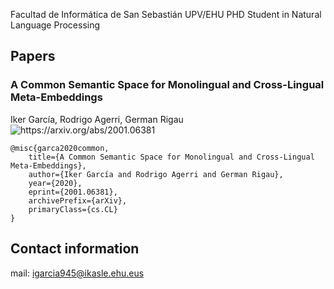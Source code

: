 Facultad de Informática de San Sebastián UPV/EHU
PHD Student in Natural Language Processing

## Papers
### A Common Semantic Space for Monolingual and Cross-Lingual Meta-Embeddings
Iker García, Rodrigo Agerri, German Rigau
![https://arxiv.org/abs/2001.06381
](https://arxiv.org/abs/2001.06381
)

```
@misc{garca2020common,
    title={A Common Semantic Space for Monolingual and Cross-Lingual Meta-Embeddings},
    author={Iker García and Rodrigo Agerri and German Rigau},
    year={2020},
    eprint={2001.06381},
    archivePrefix={arXiv},
    primaryClass={cs.CL}
}
```

## Contact information
mail: igarcia945@ikasle.ehu.eus
